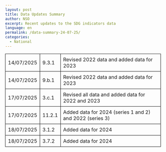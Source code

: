 ```yaml
---
layout: post
title: Data Updates Summary
author: NSO
excerpt: Recent updates to the SDG indicators data
language: en
permalink: /data-summary-24-07-25/
categories:
  - National
---
```

<table style="border-collapse: collapse; width: 100%;">
  <thead>
    <tr>
  <td style="border: 1px solid #000; padding: 8px;">14/07/2025</td>
  <td style="border: 1px solid #000; padding: 8px;">9.3.1</td>
  <td style="border: 1px solid #000; padding: 8px;">Revised 2022 data and added data for 2023</td>
</tr>
<tr>
  <td style="border: 1px solid #000; padding: 8px;">14/07/2025</td>
  <td style="border: 1px solid #000; padding: 8px;">9.b.1</td>
  <td style="border: 1px solid #000; padding: 8px;">Revised 2022 data and added data for 2023</td>
</tr>
<tr>
  <td style="border: 1px solid #000; padding: 8px;">17/07/2025</td>
  <td style="border: 1px solid #000; padding: 8px;">3.c.1</td>
  <td style="border: 1px solid #000; padding: 8px;">Revised all data and added data for 2022 and 2023</td>
</tr>
<tr>
  <td style="border: 1px solid #000; padding: 8px;">17/07/2025</td>
  <td style="border: 1px solid #000; padding: 8px;">11.2.1</td>
  <td style="border: 1px solid #000; padding: 8px;">Added data for 2024 (series 1 and 2) and 2022 (series 3)</td>
</tr>
<tr>
  <td style="border: 1px solid #000; padding: 8px;">18/07/2025</td>
  <td style="border: 1px solid #000; padding: 8px;">3.1.2</td>
  <td style="border: 1px solid #000; padding: 8px;">Added data for 2024</td>
</tr>
<tr>
  <td style="border: 1px solid #000; padding: 8px;">18/07/2025</td>
  <td style="border: 1px solid #000; padding: 8px;">3.7.2</td>
  <td style="border: 1px solid #000; padding: 8px;">Added data for 2024</td>
</tr>

  </tbody>
</table>
